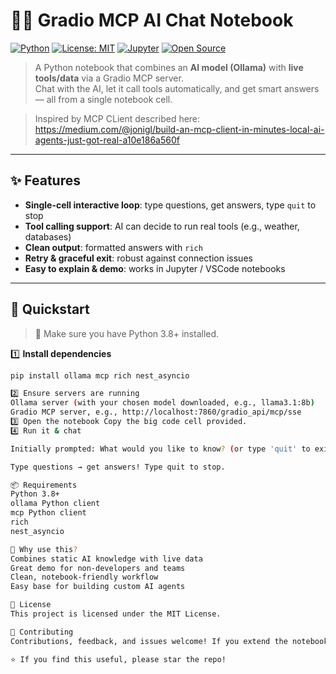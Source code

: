# 📡🧠 Gradio MCP AI Chat Notebook

[![Python](https://img.shields.io/badge/Python-3.8+-blue?logo=python)](https://www.python.org/)
[![License: MIT](https://img.shields.io/badge/License-MIT-yellow.svg)](LICENSE)
[![Jupyter](https://img.shields.io/badge/Notebook-Jupyter-orange?logo=jupyter)](https://jupyter.org/)
[![Open Source](https://badges.frapsoft.com/os/v1/open-source.svg?v=103)](https://github.com/)

> A Python notebook that combines an **AI model (Ollama)** with **live tools/data** via a Gradio MCP server.  
> Chat with the AI, let it call tools automatically, and get smart answers — all from a single notebook cell.

> Inspired by MCP CLient described here: https://medium.com/@jonigl/build-an-mcp-client-in-minutes-local-ai-agents-just-got-real-a10e186a560f

---

## ✨ Features

- **Single-cell interactive loop**: type questions, get answers, type `quit` to stop
- **Tool calling support**: AI can decide to run real tools (e.g., weather, databases)
- **Clean output**: formatted answers with `rich`
- **Retry & graceful exit**: robust against connection issues
- **Easy to explain & demo**: works in Jupyter / VSCode notebooks

---

## 🚀 Quickstart

> 🐍 Make sure you have Python 3.8+ installed.

1️⃣ **Install dependencies**  
```bash
pip install ollama mcp rich nest_asyncio

2️⃣ Ensure servers are running
Ollama server (with your chosen model downloaded, e.g., llama3.1:8b)
Gradio MCP server, e.g., http://localhost:7860/gradio_api/mcp/sse
3️⃣ Open the notebook Copy the big code cell provided.
4️⃣ Run it & chat

Initially prompted: What would you like to know? (or type 'quit' to exit): 

Type questions → get answers! Type quit to stop.

📦 Requirements
Python 3.8+
ollama Python client
mcp Python client
rich
nest_asyncio

🧰 Why use this?
Combines static AI knowledge with live data
Great demo for non-developers and teams
Clean, notebook-friendly workflow
Easy base for building custom AI agents

📝 License
This project is licensed under the MIT License.

🤝 Contributing
Contributions, feedback, and issues welcome! If you extend the notebook (more tools, richer UI, etc.), feel free to open a PR.

⭐️ If you find this useful, please star the repo!
